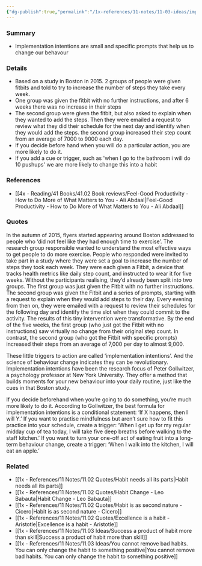 ```yaml
---
{"dg-publish":true,"permalink":"/1x-references/11-notes/11-03-ideas/implementation-intentions-how-to-create-habits/","title":"Implementation intentions - how to create habits","created":"2024-04-10T20:52:08.927+03:00","updated":"2024-12-22T21:16:03.551+03:00"}
---
```



### Summary
- Implementation intentions are small and specific prompts that help us to change our behavour

### Details
- Based on a study in Boston in 2015. 2 groups of people were given fitbits and told to try to increase the number of steps they take every week.
- One group was given the fitbit with no further instructions, and after 6 weeks there was no increase in their steps
- The second group were given the fitbit, but also asked to explain when they wanted to add the steps. Then they were emailed a request to review what they did their schedule for the next day and identify when they would add the steps. the second group increased their step count from an average of 7000 to 9000 each day.
- If you decide before hand when you will do a particular action, you are more likely to do it.
- If you add a cue or trigger, such as 'when I go to the bathroom i will do 10 pushups' we are more likely to change this into a habit

### References
- [[4x - Reading/41 Books/41.02 Book reviews/Feel-Good Productivity - How to Do More of What Matters to You - Ali Abdaal\|Feel-Good Productivity - How to Do More of What Matters to You - Ali Abdaal]]

### Quotes
In the autumn of 2015, flyers started appearing around Boston addressed to people who ‘did not feel like they had enough time to exercise’. The research group responsible wanted to understand the most effective ways to get people to do more exercise. People who responded were invited to take part in a study where
they were set a goal to increase the number of steps they took each week. They were each given a Fitbit, a device that tracks health metrics like daily step count, and instructed to wear it for five weeks. Without the participants realising, they’d already been split into
two groups. The first group was just given the Fitbit with no further instructions. The second group was given the Fitbit and a series of prompts, starting with a request to explain when they would add steps to their day. Every evening from then on, they were emailed with a request to review their schedules for the following day and identify the time slot when they could commit to the activity. The results of this tiny intervention were transformative. By the
end of the five weeks, the first group (who just got the Fitbit with no instructions) saw virtually no change from their original step count. In contrast, the second group (who got the Fitbit with specific prompts)  increased their steps from an average of 7,000 per day to almost 9,000.

These little triggers to action are called ‘implementation intentions’. And the science of behaviour change indicates they can be revolutionary. Implementation intentions have been the research focus of Peter Gollwitzer, a psychology professor at New York University. They offer a method that builds moments for your new behaviour into your daily routine, just like the cues in that Boston study. 

If you decide beforehand when you’re going to do something, you’re much more likely to do it. According to Gollwitzer, the best formula for implementation intentions is a conditional statement: ‘If X happens, then I will Y.’ If you want to practise mindfulness but aren’t sure how to fit this practice into your schedule, create a trigger: ‘When I get up for my regular midday cup of tea today, I will take five deep breaths before walking to the staff kitchen.’ If you want to turn your one-off act of eating fruit into a long-term behaviour change, create a trigger: ‘When I walk into the kitchen, I will eat an apple.’


### Related
- [[1x - References/11 Notes/11.02 Quotes/Habit needs all its parts\|Habit needs all its parts]]
- [[1x - References/11 Notes/11.02 Quotes/Habit Change - Leo Babauta\|Habit Change - Leo Babauta]]
- [[1x - References/11 Notes/11.02 Quotes/Habit is as second nature - Cicero\|Habit is as second nature - Cicero]]
- [[1x - References/11 Notes/11.02 Quotes/Excellence is a habit - Aristotle\|Excellence is a habit - Aristotle]]
- [[1x - References/11 Notes/11.03 Ideas/Success a product of habit more than skill\|Success a product of habit more than skill]]
- [[1x - References/11 Notes/11.03 Ideas/You cannot remove bad habits. You can only change the habit to something positive\|You cannot remove bad habits. You can only change the habit to something positive]]